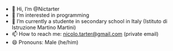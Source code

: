 - 👋 Hi, I’m @Nictarter
- 👀 I’m interested in programming
- 🌱 I’m currently a studente in secondary school in Italy (Istituto di Istruzione Martino Martini)
- 📫 How to reach me: nicolo.tarter@gmail.com (private email)
- 😄 Pronouns: Male (he/him)
